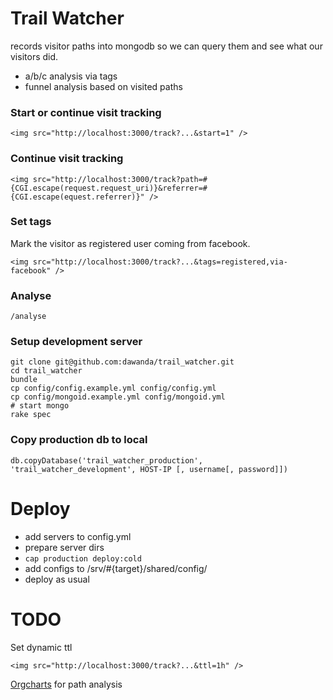 # Trail Watcher

records visitor paths into mongodb so we can query them and see what our visitors did.

 - a/b/c analysis via tags
 - funnel analysis based on visited paths

### Start or continue visit tracking
    <img src="http://localhost:3000/track?...&start=1" />

### Continue visit tracking
    <img src="http://localhost:3000/track?path=#{CGI.escape(request.request_uri)}&referrer=#{CGI.escape(equest.referrer)}" />

### Set tags
Mark the visitor as registered user coming from facebook.

    <img src="http://localhost:3000/track?...&tags=registered,via-facebook" />

### Analyse

    /analyse

### Setup development server

    git clone git@github.com:dawanda/trail_watcher.git
    cd trail_watcher
    bundle
    cp config/config.example.yml config/config.yml
    cp config/mongoid.example.yml config/mongoid.yml
    # start mongo
    rake spec


### Copy production db to local

    db.copyDatabase('trail_watcher_production', 'trail_watcher_development', HOST-IP [, username[, password]])

Deploy
======

 - add servers to config.yml
 - prepare server dirs
 - `cap production deploy:cold`
 - add configs to /srv/#{target}/shared/config/
 - deploy as usual

TODO
====
Set dynamic ttl

    <img src="http://localhost:3000/track?...&ttl=1h" />

[Orgcharts](http://code.google.com/apis/chart/interactive/docs/gallery/orgchart.html) for path analysis
